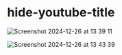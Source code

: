 # hide-youtube-title

![Screenshot 2024-12-26 at 13 39 11](https://github.com/user-attachments/assets/5cf93cbc-dd3f-4200-9792-546648e7f90e)

![Screenshot 2024-12-26 at 13 43 39](https://github.com/user-attachments/assets/1d23cc0a-f210-46a6-9970-9a4d449ab88f)
